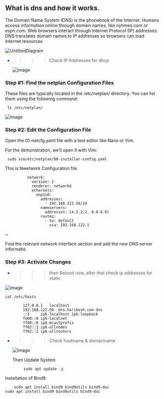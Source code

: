## What is dns and how it works.
The Domain Name System (DNS) is the phonebook of the Internet. Humans access information online through domain names, like nytimes.com or espn.com. Web browsers interact through Internet Protocol (IP) addresses. DNS translates domain names to IP addresses so browsers can load Internet resources

![UntitledDiagram](https://github.com/user-attachments/assets/98c9c770-7554-449e-8451-7b8f78e5f415)


- >>> Check IP Addresses for dhcp

  ![image](https://github.com/user-attachments/assets/09d83d6a-c6cf-4e8f-9aed-bde1f28d38d1)

### Step #1: Find the netplan Configuration Files
These files are typically located in the /etc/netplan/ directory. You can list them using the following command:

     ls /etc/netplan/
     
![image](https://github.com/user-attachments/assets/6f41c285-8459-4a95-a0f2-ce7570e89e93)

### Step #2: Edit the Configuration File

Open the 01-netcfg.yaml file with a text editor like Nano or Vim.

For the demonstration, we’ll open it with Vim:

     sudo vim/etc/netplan/00-installar-config.yaml
     
This is Nwetwork Configuration file 

              network:
                version: 2
                renderer: networkd
                ethernets:
                  enp1s0:
                    addresses:
                      - 192.168.122.56/24
                    nameservers:
                      addresses: [4.2.2.2, 8.8.8.8]
                    routes:
                      - to: default
                        via: 192.168.122.1
~                            

Find the relevant network interface section and add the new DNS server informatio

### Step #3: Activate Changes
- >>> then Reboot now, after that check ip addresses for static

![image](https://github.com/user-attachments/assets/6fbed3c9-0fdd-43fb-ae17-886c9df833cc)

    cat /etc/hosts
    
            127.0.0.1	localhost
            192.168.122.56  dns.harikesh.com dns
            ::1     ip6-localhost ip6-loopback
            fe00::0 ip6-localnet
            ff00::0 ip6-mcastprefix
            ff02::1 ip6-allnodes
            ff02::2 ip6-allrouters

- >>> Check hostname & domainname



  ![image](https://github.com/user-attachments/assets/5eb8363d-d6a0-46dd-bc91-e80918f68c8f)

  Then Update System

           sudo apt update -y
  
Installation of Bind9 

        sudo apt install bind9 bind9utils bind9-doc
    sudo apt install bind9 bind9utils bind9-doc



